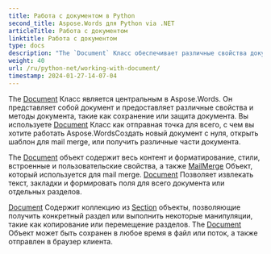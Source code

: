 ```yaml
---
title: Работа с документом в Python
second_title: Aspose.Words для Python via .NET
articleTitle: Работа с документом
linktitle: Работа с документом
type: docs
description: "The `Document` Класс обеспечивает различные свойства документов и методы с использованием Python. Вы используете `Document` Класс как отправная точка для всего, с чем вы хотите работать Aspose.Words для Python. The `Document` Объект может быть сохранен в файл или поток, а также отправлен в браузер."
weight: 40
url: /ru/python-net/working-with-document/
timestamp: 2024-01-27-14-07-04
---
```


The [Document](https://reference.aspose.com/words/python-net/aspose.words/document/) Класс является центральным в Aspose.Words. Он представляет собой документ и предоставляет различные свойства и методы документа, такие как сохранение или защита документа. Вы используете [Document](https://reference.aspose.com/words/python-net/aspose.words/document/) Класс как отправная точка для всего, с чем вы хотите работать Aspose.WordsСоздать новый документ с нуля, открыть шаблон для mail merge, или получить различные части документа.

The [Document](https://reference.aspose.com/words/python-net/aspose.words/document/) объект содержит весь контент и форматирование, стили, встроенные и пользовательские свойства, а также [MailMerge](https://reference.aspose.com/words/python-net/aspose.words.mailmerging/mailmerge/) Объект, который используется для mail merge. [Document](https://reference.aspose.com/words/python-net/aspose.words/document/) Позволяет извлекать текст, закладки и формировать поля для всего документа или отдельных разделов.

[Document](https://reference.aspose.com/words/python-net/aspose.words/document/) Содержит коллекцию из [Section](https://reference.aspose.com/words/python-net/aspose.words/section/) объекты, позволяющие получить конкретный раздел или выполнить некоторые манипуляции, такие как копирование или перемещение разделов. The [Document](https://reference.aspose.com/words/python-net/aspose.words/document/) Объект может быть сохранен в любое время в файл или поток, а также отправлен в браузер клиента.
